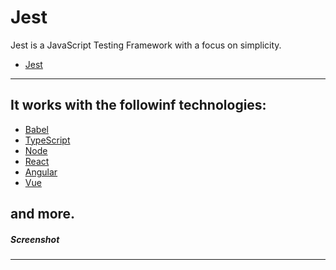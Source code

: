 # Jest

Jest is a JavaScript Testing Framework with a focus on simplicity.

- [Jest](https://jestjs.io//)


---

## It works with the followinf technologies:
- [Babel](https://babeljs.io/)
- [TypeScript](https://www.typescriptlang.org/)
- [Node](https://nodejs.org/en/)
- [React](https://reactjs.org/)
- [Angular](https://angular.io/)
- [Vue](https://vuejs.org/)

and more.
---

##### Screenshot


---
